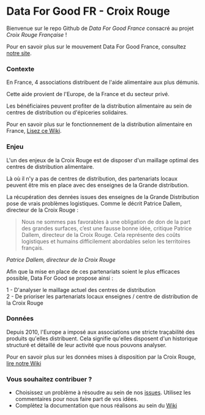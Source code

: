 # Data For Good FR - Croix Rouge

Bienvenue sur le repo Github de _Data For Good France_ consacré au projet _Croix Rouge Française_ !

Pour en savoir plus sur le mouvement Data For Good France, consultez [notre site](http://www.dataforgood.fr).

### Contexte

En France, 4 associations distribuent de l'aide alimentaire aux plus démunis. 

Cette aide provient de l'Europe, de la France et du secteur privé. 

Les bénéficiaires peuvent profiter de la distribution alimentaire au sein de centres de distribution ou d'épiceries solidaires.

Pour en savoir plus sur le fonctionnement de la distribution alimentaire en France, [Lisez ce Wiki](https://github.com/dataforgoodfr/croixrouge/wiki/La-distribution-alimentaire-en-France).

### Enjeu

L'un des enjeux de la Croix Rouge est de disposer d'un maillage optimal des centres de distribution alimentaire.

Là où il n'y a pas de centres de distribution, des partenariats locaux peuvent être mis en place avec des enseignes de la Grande distribution. 

La récupération des denrées issues des enseignes de la Grande Distribution pose de vrais problèmes logistiques. Comme le décrit Patrice Dallem, directeur de la Croix Rouge : 

> Nous ne sommes pas favorables à une obligation de don de la part des grandes surfaces, c’est une fausse bonne idée, critique Patrice Dallem, directeur de la Croix Rouge. Cela représente des coûts logistiques et humains difficilement abordables selon les territoires français.
>  
<cite>Patrice Dallem, directeur de la Croix Rouge</cite>

Afin que la mise en place de ces partenariats soient le plus efficaces possible, Data For Good se propose ainsi :

1 - D'analyser le maillage actuel des centres de distribution  
2 - De prioriser les partenariats locaux enseignes / centre de distribution de la Croix Rouge 

### Données

Depuis 2010, l'Europe a imposé aux associations une stricte traçabilité des produits qu'elles distribuent. Cela signifie qu'elles disposent d'un historique structuré et détaillé de leur activité que nous pouvons analyser. 

Pour en savoir plus sur les données mises à disposition par la Croix Rouge, [lire notre Wiki](https://github.com/dataforgoodfr/croixrouge/wiki/Description-des-tables)

### Vous souhaitez contribuer ? 

- Choisissez un problème à résoudre au sein de nos [issues](https://github.com/dataforgoodfr/croixrouge/issues). Utilisez les commentaires pour nous faire part de vos idées. 
- Complètez la documentation que nous réalisons au sein du [Wiki](https://github.com/dataforgoodfr/croixrouge/wiki)
